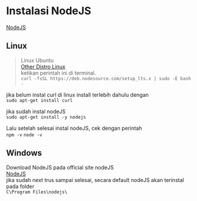 # Instalasi NodeJS 
[NodeJS](https://nodejs.org/en/)

## Linux
> Linux Ubuntu <br>
[Other Distro Linux](https://github.com/nodesource/distributions/blob/master/README.md) <br>
ketikan perintah ini di terminal. <br>
`curl -fsSL https://deb.nodesource.com/setup_lts.x | sudo -E bash -` 

jika belum instal curl di linux install terlebih dahulu dengan <br>
`sudo apt-get install curl`

jika sudah instal nodeJS <br>
`sudo apt-get install -y nodejs`

Lalu setelah selesai instal nodeJS, cek dengan perintah <br>
`npm -v`
`node -v`


## Windows
Download NodeJS pada official site nodeJS <br>
[NodeJS](https://nodejs.org/en/) <br>
jika sudah next trus sampai selesai, secara default nodeJS akan terinstal pada folder <br>
`C\Program Files\nodejs\`